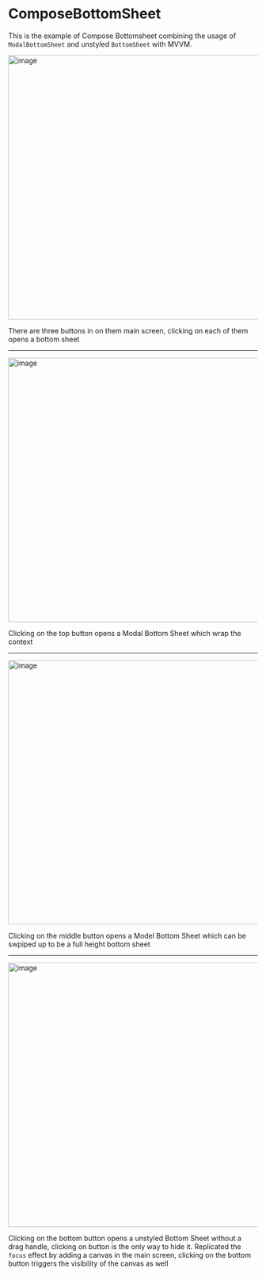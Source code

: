 # ComposeBottomSheet
This is the example of Compose Bottomsheet combining the usage of `ModalBottomSheet` and unstyled `BottomSheet` with MVVM.

<img width="534" alt="image" src="https://github.com/user-attachments/assets/0d82fb01-8ddc-4bab-aff5-926a443a8315" />

There are three buttons in on them main screen, clicking on each of them opens a bottom sheet

----

<img width="534" alt="image" src="https://github.com/user-attachments/assets/66cb8392-290b-4b11-a655-a16db677fa73" />

Clicking on the top button opens a Modal Bottom Sheet which wrap the context

----

<img width="534" alt="image" src="https://github.com/user-attachments/assets/e5460a32-fe2d-44a8-a184-40898e3385e0" />

Clicking on the middle button opens a Model Bottom Sheet which can be swpiped up to be a full height bottom sheet

----

<img width="534" alt="image" src="https://github.com/user-attachments/assets/33144786-7502-4a0d-9b2f-27e31ea6b19f" />

Clicking on the bottom button opens a unstyled Bottom Sheet without a drag handle, clicking on button is the only way to hide it. Replicated the `focus` effect by adding a canvas in the main screen, clicking on the bottom button triggers the visibility of the canvas as well
